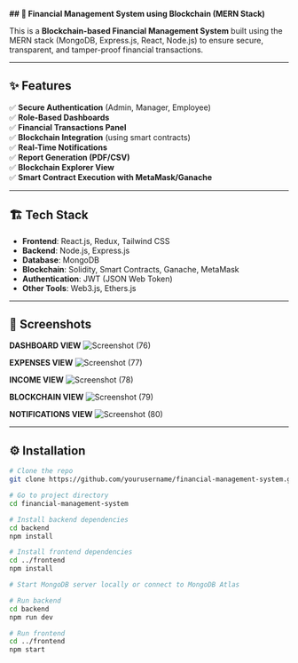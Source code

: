 **## 💼 Financial Management System using Blockchain (MERN Stack)**

This is a **Blockchain-based Financial Management System** built using the MERN stack (MongoDB, Express.js, React, Node.js) to ensure secure, transparent, and tamper-proof financial transactions.

---

## ✨ Features

✅ **Secure Authentication** (Admin, Manager, Employee)  
✅ **Role-Based Dashboards**  
✅ **Financial Transactions Panel**  
✅ **Blockchain Integration** (using smart contracts)  
✅ **Real-Time Notifications**  
✅ **Report Generation (PDF/CSV)**  
✅ **Blockchain Explorer View**  
✅ **Smart Contract Execution with MetaMask/Ganache**

---

## 🏗️ Tech Stack

- **Frontend**: React.js, Redux, Tailwind CSS  
- **Backend**: Node.js, Express.js  
- **Database**: MongoDB  
- **Blockchain**: Solidity, Smart Contracts, Ganache, MetaMask  
- **Authentication**: JWT (JSON Web Token)  
- **Other Tools**: Web3.js, Ethers.js

---

## 📸 Screenshots

**DASHBOARD VIEW** 
![Screenshot (76)](https://github.com/user-attachments/assets/a3ec3b3f-f26a-4960-9c8d-7af4e0690c4a)


**EXPENSES VIEW**
![Screenshot (77)](https://github.com/user-attachments/assets/1c0cd650-0c64-4def-b1fc-414cc0bf92d1)


**INCOME VIEW**
![Screenshot (78)](https://github.com/user-attachments/assets/6444a5b5-4c10-4775-9283-16971660fb89)


**BLOCKCHAIN VIEW**
![Screenshot (79)](https://github.com/user-attachments/assets/c496569e-7cca-4613-8bdc-e3135eff88a1)


**NOTIFICATIONS VIEW**
![Screenshot (80)](https://github.com/user-attachments/assets/b2a8787e-5b4f-4434-bfd9-82ec66c72918)




---

## ⚙️ Installation

```bash
# Clone the repo
git clone https://github.com/yourusername/financial-management-system.git

# Go to project directory
cd financial-management-system

# Install backend dependencies
cd backend
npm install

# Install frontend dependencies
cd ../frontend
npm install

# Start MongoDB server locally or connect to MongoDB Atlas

# Run backend
cd backend
npm run dev

# Run frontend
cd ../frontend
npm start

